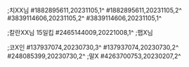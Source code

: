 ;치XX님
#1882895611,20231105,1^
#1882895611,20231105,2^
#3839114606,20231105,2^
#3839114606,20231105,1^

;칼란XX님 15일킵
#2465144009,20221008,1^
;팹X님

;코X인
#137937074,20230730,3^
#137937074,20230730,2^
#248085399,20230730,2^
;말X
#4263700753,20230207,2^
